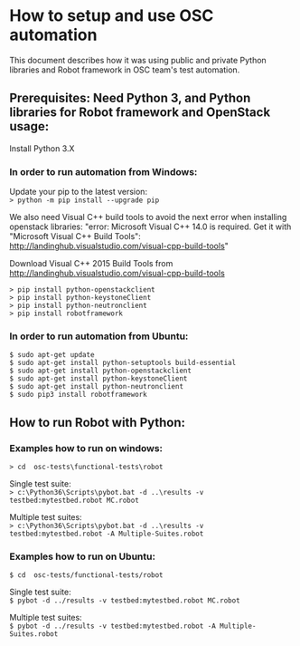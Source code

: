# How to setup and use OSC automation
This document describes how it was using public and private Python libraries and Robot framework in OSC team's test automation.

## Prerequisites: Need Python 3, and Python libraries for Robot framework and OpenStack usage:

Install Python 3.X  

### In order to run automation from Windows:
Update your pip to the latest version:  
`> python -m pip install --upgrade pip`  

We also need Visual C++ build tools to avoid the next error when installing openstack libraries:
"error: Microsoft Visual C++ 14.0 is required. Get it with "Microsoft Visual C++ Build Tools": http://landinghub.visualstudio.com/visual-cpp-build-tools"  
 
Download Visual C++ 2015 Build Tools  from http://landinghub.visualstudio.com/visual-cpp-build-tools  

`> pip install python-openstackclient`  
`> pip install python-keystoneClient`  
`> pip install python-neutronclient`  
`> pip install robotframework`  


### In order to run automation from Ubuntu:

`$ sudo apt-get update`  
`$ sudo apt-get install python-setuptools build-essential`  
`$ sudo apt-get install python-openstackclient`  
`$ sudo apt-get install python-keystoneClient`  
`$ sudo apt-get install python-neutronclient`  
`$ sudo pip3 install robotframework`  

## How to run Robot with Python:

### Examples how to run on windows:

`> cd  osc-tests\functional-tests\robot`  

Single test suite:   
`> c:\Python36\Scripts\pybot.bat -d ..\results -v testbed:mytestbed.robot MC.robot`  

Multiple test suites:   
`> c:\Python36\Scripts\pybot.bat -d ..\results -v testbed:mytestbed.robot -A Multiple-Suites.robot`  

### Examples how to run on Ubuntu:
`$ cd  osc-tests/functional-tests/robot`  

Single test suite:  
`$ pybot -d ../results -v testbed:mytestbed.robot MC.robot`  

Multiple test suites:   
`$ pybot -d ../results -v testbed:mytestbed.robot -A Multiple-Suites.robot`  

